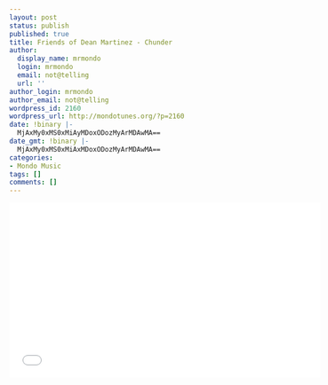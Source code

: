 ```yaml
---
layout: post
status: publish
published: true
title: Friends of Dean Martinez - Chunder
author:
  display_name: mrmondo
  login: mrmondo
  email: not@telling
  url: ''
author_login: mrmondo
author_email: not@telling
wordpress_id: 2160
wordpress_url: http://mondotunes.org/?p=2160
date: !binary |-
  MjAxMy0xMS0xMiAyMDoxODozMyArMDAwMA==
date_gmt: !binary |-
  MjAxMy0xMS0xMiAxMDoxODozMyArMDAwMA==
categories:
- Mondo Music
tags: []
comments: []
---
```

<iframe width="560" height="315" src="//www.youtube.com/embed/RlW4CxW1enQ" frameborder="0"> </iframe>

